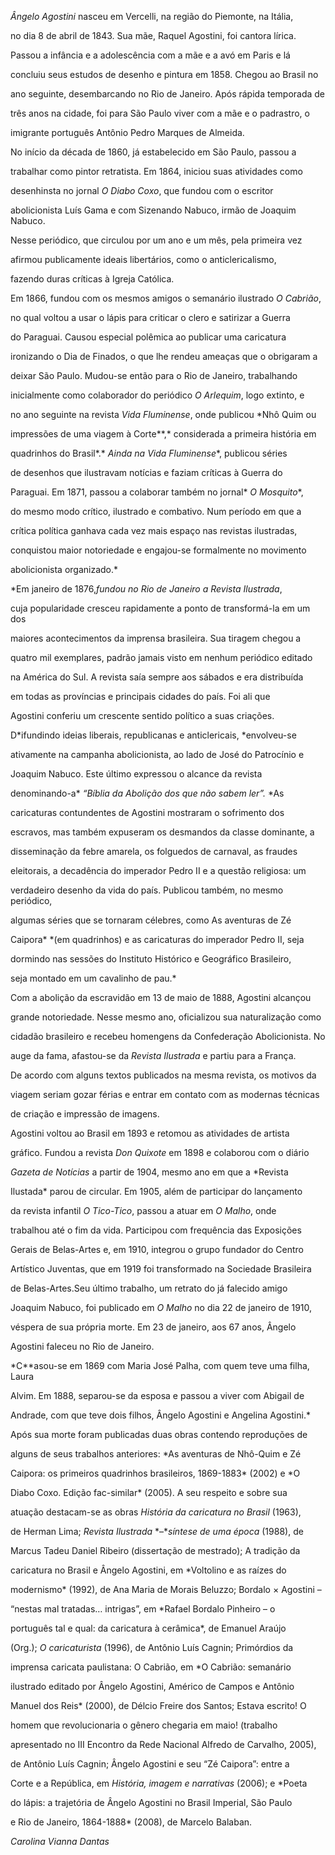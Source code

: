 

*Ângelo Agostini* nasceu em Vercelli, na região do Piemonte, na Itália,

no dia 8 de abril de 1843. Sua mãe, Raquel Agostini, foi cantora lírica.



Passou a infância e a adolescência com a mãe e a avó em Paris e lá

concluiu seus estudos de desenho e pintura em 1858. Chegou ao Brasil no

ano seguinte, desembarcando no Rio de Janeiro. Após rápida temporada de

três anos na cidade, foi para São Paulo viver com a mãe e o padrastro, o

imigrante português Antônio Pedro Marques de Almeida.



No início da década de 1860, já estabelecido em São Paulo, passou a

trabalhar como pintor retratista. Em 1864, iniciou suas atividades como

desenhinsta no jornal *O Diabo Coxo*, que fundou com o escritor

abolicionista Luís Gama e com Sizenando Nabuco, irmão de Joaquim Nabuco.

Nesse periódico, que circulou por um ano e um mês, pela primeira vez

afirmou publicamente ideais libertários, como o anticlericalismo,

fazendo duras críticas à Igreja Católica.



Em 1866, fundou com os mesmos amigos o semanário ilustrado *O Cabrião*,

no qual voltou a usar o lápis para criticar o clero e satirizar a Guerra

do Paraguai. Causou especial polêmica ao publicar uma caricatura

ironizando o Dia de Finados, o que lhe rendeu ameaças que o obrigaram a

deixar São Paulo. Mudou-se então para o Rio de Janeiro, trabalhando

inicialmente como colaborador do periódico *O Arlequim*, logo extinto, e

no ano seguinte na revista *Vida Fluminense*, onde publicou *Nhô Quim ou

impressões de uma viagem à Corte**,* considerada a primeira história em

quadrinhos do Brasil*.* *Ainda na* *Vida Fluminense**, publicou séries

de desenhos que ilustravam notícias e faziam críticas à Guerra do

Paraguai. Em 1871, passou a colaborar também no jornal* *O Mosquito**,

do mesmo modo crítico, ilustrado e combativo. Num período em que a

crítica política ganhava cada vez mais espaço nas revistas ilustradas,

conquistou maior notoriedade e engajou-se formalmente no movimento

abolicionista organizado.*



*Em janeiro de 1876,**fundou no Rio de Janeiro a* *Revista Ilustrada**,

cuja popularidade cresceu rapidamente a ponto de transformá-la em um dos

maiores acontecimentos da imprensa brasileira. Sua tiragem chegou a

quatro mil exemplares, padrão jamais visto em nenhum periódico editado

na América do Sul. A revista saía sempre aos sábados e era distribuída

em todas as províncias e principais cidades do país. Foi ali que

Agostini conferiu um crescente sentido político a suas criações.

D*ifundindo ideias liberais, republicanas e anticlericais, *envolveu-se

ativamente na campanha abolicionista, ao lado de José do Patrocínio e

Joaquim Nabuco. Este último expressou o alcance da revista

denominando-a* *“Bíblia da Abolição dos que não sabem ler”.* *As

caricaturas contundentes de Agostini mostraram o sofrimento dos

escravos, mas também expuseram os desmandos da classe dominante, a

disseminação da febre amarela, os folguedos de carnaval, as fraudes

eleitorais, a decadência do imperador Pedro II e a questão religiosa: um

verdadeiro desenho da vida do país. Publicou também, no mesmo periódico,

algumas séries que se tornaram célebres, como As aventuras de Zé

Caipora* *(em quadrinhos) e as caricaturas do imperador Pedro II, seja

dormindo nas sessões do Instituto Histórico e Geográfico Brasileiro,

seja montado em um cavalinho de pau.*



Com a abolição da escravidão em 13 de maio de 1888, Agostini alcançou

grande notoriedade. Nesse mesmo ano, oficializou sua naturalização como

cidadão brasileiro e recebeu homengens da Confederação Abolicionista. No

auge da fama, afastou-se da *Revista Ilustrada* e partiu para a França.

De acordo com alguns textos publicados na mesma revista, os motivos da

viagem seriam gozar férias e entrar em contato com as modernas técnicas

de criação e impressão de imagens.



Agostini voltou ao Brasil em 1893 e retomou as atividades de artista

gráfico. Fundou a revista *Don Quixote* em 1898 e colaborou com o diário

*Gazeta de Notícias* a partir de 1904, mesmo ano em que a *Revista

Ilustada* parou de circular. Em 1905, além de participar do lançamento

da revista infantil *O Tico-Tico*, passou a atuar em *O Malho*, onde

trabalhou até o fim da vida. Participou com frequência das Exposições

Gerais de Belas-Artes e, em 1910, integrou o grupo fundador do Centro

Artístico Juventas, que em 1919 foi transformado na Sociedade Brasileira

de Belas-Artes.Seu último trabalho, um retrato do já falecido amigo

Joaquim Nabuco, foi publicado em *O Malho* no dia 22 de janeiro de 1910,

véspera de sua própria morte. Em 23 de janeiro, aos 67 anos, Ângelo

Agostini faleceu no Rio de Janeiro.



*C**asou-se em 1869 com Maria José Palha, com quem teve uma filha, Laura

Alvim. Em 1888, separou-se da esposa e passou a viver com Abigail de

Andrade, com que teve dois filhos, Ângelo Agostini e Angelina Agostini.*



Após sua morte foram publicadas duas obras contendo reproduções de

alguns de seus trabalhos anteriores: *As aventuras de Nhô-Quim e Zé

Caipora: os primeiros quadrinhos brasileiros, 1869-1883* (2002) e *O

Diabo Coxo. Edição fac-similar* (2005). A seu respeito e sobre sua

atuação destacam-se as obras *História da caricatura no Brasil* (1963),

de Herman Lima; *Revista Ilustrada* *–**síntese de uma época* (1988), de

Marcus Tadeu Daniel Ribeiro (dissertação de mestrado); A tradição da

caricatura no Brasil e Ângelo Agostini, em *Voltolino e as raízes do

modernismo* (1992), de Ana Maria de Morais Beluzzo; Bordalo × Agostini –

“nestas mal tratadas… intrigas”, em *Rafael Bordalo Pinheiro – o

português tal e qual: da caricatura à cerâmica*, de Emanuel Araújo

(Org.); *O caricaturista* (1996), de Antônio Luís Cagnin; Primórdios da

imprensa caricata paulistana: O Cabrião, em *O Cabrião: semanário

ilustrado editado por Ângelo Agostini, Américo de Campos e Antônio

Manuel dos Reis* (2000), de Délcio Freire dos Santos; Estava escrito! O

homem que revolucionaria o gênero chegaria em maio! (trabalho

apresentado no III Encontro da Rede Nacional Alfredo de Carvalho, 2005),

de Antônio Luís Cagnin; Ângelo Agostini e seu “Zé Caipora”: entre a

Corte e a República, em *História, imagem e narrativas* (2006); e *Poeta

do lápis: a trajetória de Ângelo Agostini no Brasil Imperial, São Paulo

e Rio de Janeiro, 1864-1888* (2008), de Marcelo Balaban.



*Carolina Vianna Dantas*



